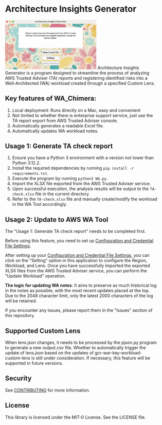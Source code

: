 # Architecture Insights Generator
<img src="/ChimeraUI.png" alt="ChimeraUI" width="300">
Architecture Insights Generator is a program designed to streamline the process of analyzing AWS Trusted Adviser (TA) reports and registering identified risks into a Well-Architected (WA) workload created through a specified Custom Lens. 

## Key features of WA_Chimera:

1. Local deployment: Runs directly on a Mac, easy and convenient
2. Not limited to whether there is enterprise support service, just use the TA report export from AWS Trusted Adviser console.
3. Automatically generates a readable Excel file.
4. Automatically updates WA workload notes.

## Usage 1: Generate TA check report

1. Ensure you have a Python 3 environment with a version not lower than Python 3.12.2.
2. Install the required dependencies by running `pip install -r requirements.txt`.
3. Execute the program by running `python3 WA.py`.
4. Import the XLSX file exported from the AWS Trusted Adviser service.
5. Upon successful execution, the analysis results will be output to the `TA-check.xlsx` file in the current directory.
6. Refer to the `TA-check.xlsx` file and manually create/modify the workload in the WA Tool accordingly.

## Usage 2: Update to AWS WA Tool
The "Usage 1: Generate TA check report" needs to be completed first.

Before using this feature, you need to set up [Configuration and Credential File Settings](https://docs.aws.amazon.com/cli/latest/userguide/cli-configure-files.html).

After setting up your [Configuration and Credential File Settings](https://docs.aws.amazon.com/cli/latest/userguide/cli-configure-files.html), you can click on the "Setting" option in this application to configure the Region, Workload, and Lens. Once you have successfully imported the exported XLSX files from the AWS Trusted Adviser service, you can perform the "Update Workload" operation.

**The logic for updating WA notes**: It aims to preserve as much historical log in the notes as possible, with the most recent updates placed at the top. Due to the 2048 character limit, only the latest 2000 characters of the log will be retained.

If you encounter any issues, please report them in the "Issues" section of this repository.


## Supported Custom Lens

When lens.json changes, it needs to be processed by the pjson.py program to generate a new output.csv file. Whether to automatically trigger the update of lens.json based on the updates of gcr-war-key-workload-custom-lens is still under consideration. If necessary, this feature will be supported in future versions.

## Security

See [CONTRIBUTING](CONTRIBUTING.md#security-issue-notifications) for more information.

## License

This library is licensed under the MIT-0 License. See the LICENSE file.

